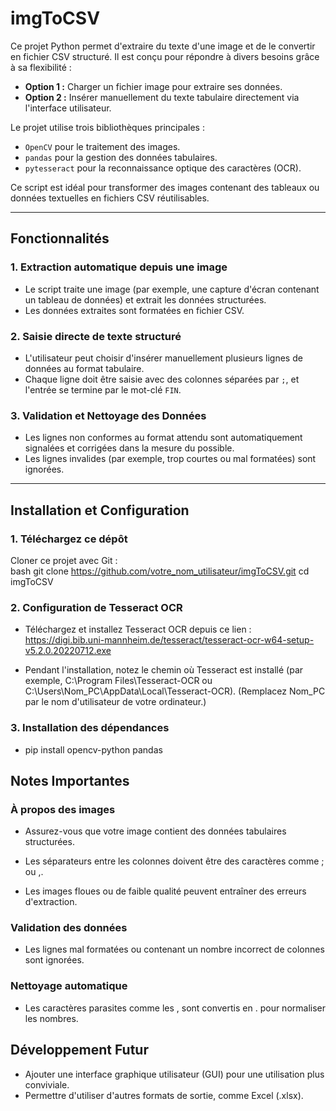 # imgToCSV

Ce projet Python permet d'extraire du texte d'une image et de le convertir en fichier CSV structuré. Il est conçu pour répondre à divers besoins grâce à sa flexibilité :  
- **Option 1 :** Charger un fichier image pour extraire ses données.  
- **Option 2 :** Insérer manuellement du texte tabulaire directement via l'interface utilisateur.  

Le projet utilise trois bibliothèques principales :  
- `OpenCV` pour le traitement des images.  
- `pandas` pour la gestion des données tabulaires.  
- `pytesseract` pour la reconnaissance optique des caractères (OCR).  

Ce script est idéal pour transformer des images contenant des tableaux ou données textuelles en fichiers CSV réutilisables.

---

## Fonctionnalités

### 1. Extraction automatique depuis une image
- Le script traite une image (par exemple, une capture d'écran contenant un tableau de données) et extrait les données structurées.
- Les données extraites sont formatées en fichier CSV.

### 2. Saisie directe de texte structuré
- L'utilisateur peut choisir d'insérer manuellement plusieurs lignes de données au format tabulaire.
- Chaque ligne doit être saisie avec des colonnes séparées par `;`, et l'entrée se termine par le mot-clé `FIN`.

### 3. Validation et Nettoyage des Données
- Les lignes non conformes au format attendu sont automatiquement signalées et corrigées dans la mesure du possible.
- Les lignes invalides (par exemple, trop courtes ou mal formatées) sont ignorées.

---

## Installation et Configuration

### 1. Téléchargez ce dépôt
Cloner ce projet avec Git :  
bash
git clone https://github.com/votre_nom_utilisateur/imgToCSV.git
cd imgToCSV 

### 2. Configuration de Tesseract OCR
- Téléchargez et installez Tesseract OCR depuis ce lien : https://digi.bib.uni-mannheim.de/tesseract/tesseract-ocr-w64-setup-v5.2.0.20220712.exe

- Pendant l'installation, notez le chemin où Tesseract est installé (par exemple, C:\Program Files\Tesseract-OCR ou C:\Users\Nom_PC\AppData\Local\Tesseract-OCR). (Remplacez Nom_PC par le nom d'utilisateur de votre ordinateur.)

### 3. Installation des dépendances
- pip install opencv-python pandas

## Notes Importantes

### À propos des images
- Assurez-vous que votre image contient des données tabulaires structurées.

- Les séparateurs entre les colonnes doivent être des caractères comme ; ou ,.

- Les images floues ou de faible qualité peuvent entraîner des erreurs d'extraction.

### Validation des données
- Les lignes mal formatées ou contenant un nombre incorrect de colonnes sont ignorées.

### Nettoyage automatique
- Les caractères parasites comme les , sont convertis en . pour normaliser les nombres.

## Développement Futur
- Ajouter une interface graphique utilisateur (GUI) pour une utilisation plus conviviale.
- Permettre d'utiliser d'autres formats de sortie, comme Excel (.xlsx).